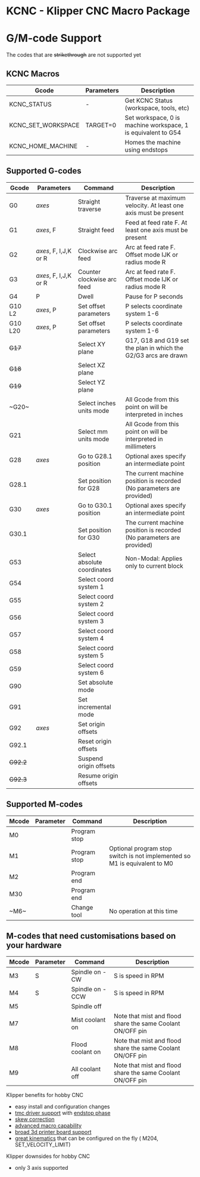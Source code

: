 # KCNC - Klipper CNC Macro Package

# G/M-code Support
The codes that are ~~strikethrough~~ are not supported yet

## KCNC Macros
Gcode | Parameters | Description
------|------------|---------
KCNC_STATUS | - | Get KCNC Status (workspace, tools, etc)
KCNC_SET_WORKSPACE | TARGET=0 | Set workspace, 0 is machine workspace, 1 is equivalent to G54 
KCNC_HOME_MACHINE | - | Homes the machine using endstops


## Supported G-codes
Gcode | Parameters | Command | Description
------|------------|---------|-------------
G0 | _axes_ | Straight traverse | Traverse at maximum velocity. At least one axis must be present
G1 | _axes_, F | Straight feed | Feed at feed rate F. At least one axis must be present
G2 | _axes_, F, I,J,K or R | Clockwise arc feed | Arc at feed rate F. Offset mode IJK or radius mode R
G3 | _axes_, F, I,J,K or R | Counter clockwise arc feed | Arc at feed rate F. Offset mode IJK or radius mode R
G4 | P | Dwell | Pause for P seconds
G10 L2 | _axes_, P | Set offset parameters | P selects coordinate system 1-6
G10 L20 | _axes_, P | Set offset parameters | P selects coordinate system 1-6
~~G17~~ | | Select XY plane | G17, G18 and G19 set the plan in which the G2/G3 arcs are drawn
~~G18~~ | | Select XZ plane |
~~G19~~ | | Select YZ plane |
~G20~ | | Select inches units mode | All Gcode from this point on will be interpreted in inches
G21 | | Select mm units mode | All Gcode from this point on will be interpreted in millimeters
G28 | _axes_ | Go to G28.1 position | Optional axes specify an intermediate point
G28.1 | | Set position for G28 | The current machine position is recorded (No parameters are provided)
G30 | _axes_ | Go to G30.1 position | Optional axes specify an intermediate point
G30.1 | | Set position for G30 | The current machine position is recorded (No parameters are provided)
G53 | | Select absolute coordinates | Non-Modal: Applies only to current block
G54 | | Select coord system 1 | 
G55 | | Select coord system 2 |
G56 | | Select coord system 3 |
G57 | | Select coord system 4 |
G58 | | Select coord system 5 |
G59 | | Select coord system 6 |
G90 | | Set absolute mode |
G91 | | Set incremental mode |
G92 | _axes_ | Set origin offsets |
G92.1 | | Reset origin offsets |
~~G92.2~~ | | Suspend origin offsets |
~~G92.3~~ | | Resume origin offsets |

## Supported M-codes
 Mcode | Parameter |Command | Description
------|-----------|--------|-------------
M0 | | Program stop |
M1 | | Program stop | Optional program stop switch is not implemented so M1 is equivalent to M0
M2 | | Program end |
M30 | | Program end |
~M6~ | | Change tool | No operation at this time

## M-codes that need customisations based on your hardware
 Mcode | Parameter |Command | Description
------|-----------|--------|-------------
M3 | S | Spindle on - CW | S is speed in RPM
M4 | S | Spindle on - CCW | S is speed in RPM
M5 | | Spindle off |
M7 | | Mist coolant on | Note that mist and flood share the same Coolant ON/OFF pin
M8 | | Flood coolant on | Note that mist and flood share the same Coolant ON/OFF pin
M9 | | All coolant off | Note that mist and flood share the same Coolant ON/OFF pin

Klipper benefits for hobby CNC
* easy install and configuration changes
* [tmc driver support](https://github.com/KevinOConnor/klipper/blob/57eb0e8975f0fc038dbf323f5ff029073334c611/config/example-extras.cfg#L962) with [endstop phase](https://github.com/KevinOConnor/klipper/blob/57eb0e8975f0fc038dbf323f5ff029073334c611/docs/Endstop_Phase.md)
* [skew correction](https://github.com/KevinOConnor/klipper/blob/57eb0e8975f0fc038dbf323f5ff029073334c611/docs/skew_correction.md)
* [advanced macro capability](https://github.com/KevinOConnor/klipper/blob/57eb0e8975f0fc038dbf323f5ff029073334c611/docs/Command_Templates.md)
* [broad 3d printer board support](https://github.com/KevinOConnor/klipper/tree/57eb0e8975f0fc038dbf323f5ff029073334c611/config)
* [great kinematics](https://github.com/KevinOConnor/klipper/blob/57eb0e8975f0fc038dbf323f5ff029073334c611/docs/Kinematics.md) that can be configured on the fly ( M204, SET_VELOCITY_LIMIT)

Klipper downsides for hobby CNC
* only 3 axis supported

